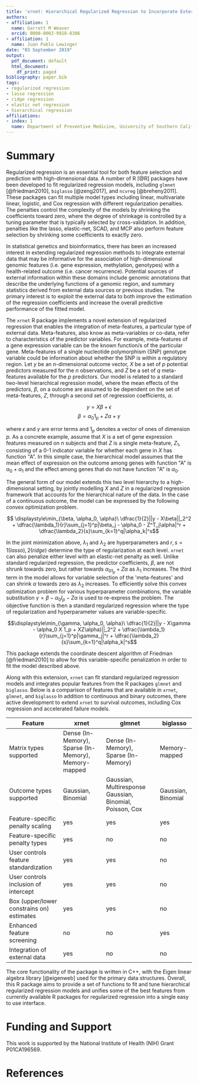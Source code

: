 ```yaml
---
title: 'xrnet: Hierarchical Regularized Regression to Incorporate External Data'
authors:
- affiliation: 1
  name: Garrett M Weaver
  orcid: 0000-0002-9918-8386
- affiliation: 1
  name: Juan Pablo Lewinger
date: "03 September 2019"
output:
  pdf_document: default
  html_document:
    df_print: paged
bibliography: paper.bib
tags:
- regularized regression
- lasso regression
- ridge regression
- elastic net regression
- hierarchical regression
affiliations:
- index: 1
  name: Department of Preventive Medicine, University of Southern California
---
```


# Summary

Regularized regression is an essential tool for both feature selection and prediction with high-dimensional data. A number of R [@R] packages have been developed to fit regularized regression models, including ``glmnet`` [@friedman2010], ``biglasso`` [@zeng2017], and ``ncvreg`` [@breheny2011]. These packages can fit multiple model types including linear, multivariate linear, logistic, and Cox regression with different regularization penalties. The penalties control the complexity of the models by shrinking the coefficients toward zero, where the degree of shrinkage is controlled by a tuning parameter that is typically selected by cross-validation. In addition, penalties like the lasso, elastic-net, SCAD, and MCP also perform feature selection by shrinking some coefficients to exactly zero. 

In statistical genetics and bioinformatics, there has been an increased interest in extending regularized regression methods to integrate external data that may be informative for the association of high-dimensional genomic features (i.e. gene expression, methylation, genotypes) with a health-related outcome (i.e. cancer recurrence). Potential sources of external information within these domains include genomic annotations that describe the underlying functions of a genomic region, and summary statistics derived from external data sources or previous studies. The primary interest is to exploit the external data to both improve the estimation of the regression coefficients and increase the overall predictive performance of the fitted model.

The ``xrnet`` R package implements a novel extension of regularized regression that enables the integration of meta-features, a particular type of external data. Meta-features, also know as meta-variables or co-data, refer to characteristics of the predictor variables. For example, meta-features of a gene expression variable can be the known function/s of the particular gene. Meta-features of a single nucleotide polymorphism (SNP) genotype variable could be information about whether the SNP is within a regulatory region. Let $y$ be an $n$-dimensional outcome vector, $X$ be a set of $p$ potential predictors measured for the $n$ observations, and $Z$ be a set of $q$ meta-features available for the $p$ predictors. Our model is related to a standard two-level hierarchical regression model, where the mean effects of the predictors, $\beta$, on a outcome are assumed to be dependent on the set of meta-features, $Z$, through a second set of regression coefficients, $\alpha$.

$$y = X\beta + \epsilon$$
$$\beta = \alpha_0 1_p + Z\alpha + \gamma$$

where $\epsilon$ and $\gamma$ are error terms and $1_p$ denotes a vector of ones of dimension $p$. As a concrete example, assume that $X$ is a set of gene expression features measured on $n$ subjects and that $Z$ is a single meta-feature, $Z_1$, consisting of a 0-1 indicator variable for whether each gene in $X$ has function "A". In this simple case, the hierarchical model assumes that the mean effect of expression on the outcome among genes with function "A" is $\alpha_0 +\alpha_1$ and the effect among genes that do not have function "A" is $\alpha_0$. 

The general form of our model extends this two level hierarchy to a high-dimensional setting, by jointly modelling $X$ and $Z$ in a regularized regression framework that accounts for the hierarchical nature of the data. In the case of a continuous outcome, the model can be expressed by the following convex optimization problem.

$$ \displaystyle\min_{\beta, \alpha_0, \alpha}\ \dfrac{1}{2}||y - X\beta||_2^2 + \dfrac{\lambda_1}{r}\sum_{j=1}^p|\beta_j - \alpha_0 - Z^T_j\alpha|^r + \dfrac{\lambda_2}{s}\sum_{k=1}^q|\alpha_k|^s$$

In the joint minimization above, $\lambda_1$ and $\lambda_2$ are hyperparameters and $r, s = 1 (lasso), 2(ridge)$ determine the type of regularization at each level. ``xrnet`` can also penalize either level with an elastic-net penalty as well. Unlike standard regularized regression, the predictor coefficients, $\beta$, are not shrunk towards zero, but rather towards $\alpha_01_p + Z\alpha$ as $\lambda_1$ increases. The third term in the model allows for variable selection of the 'meta-features' and can shrink $\alpha$ towards zero as $\lambda_2$ increases. To efficiently solve this convex optimization problem for various hyperparameter combinations, the variable substitution $\gamma = \beta - \alpha_0I_p - Z\alpha$ is used to re-express the problem. The objective function is then a standard regularized regression where the type of regularization and hyperparameter values are variable-specific.

$$\displaystyle\min_{\gamma, \alpha_0, \alpha}\ \dfrac{1}{2}||y - X\gamma - \alpha_0 X 1_p + XZ\alpha)||_2^2 + \dfrac{\lambda_1}{r}\sum_{j=1}^p|\gamma_j|^r + \dfrac{\lambda_2}{s}\sum_{k=1}^q|\alpha_k|^s$$

This package extends the coordinate descent algorithm of Friedman [@friedman2010] to allow for this variable-specific penalization in order to fit the model described above. 

Along with this extension, ``xrnet`` can fit standard regularized regression models and integrates popular features from the R packages ``glmnet`` and ``biglasso``. Below is a comparison of features that are available in ``xrnet``, ``glmnet``, and ``biglasso`` In addition to continuous and binary outcomes, there active development to extend ``xrnet`` to survival outcomes, including Cox regression and accelerated failure models.

| Feature | xrnet | glmnet | biglasso |
|---------|-------|--------|----------|
| Matrix types supported | Dense (In-Memory), Sparse (In-Memory), Memory-mapped | Dense (In-Memory), Sparse (In-Memory) | Memory-mapped |
| Outcome types supported | Gaussian, Binomial | Gaussian, Multiresponse Gaussian, Binomial, Poisson, Cox | Gaussian, Binomial |
| Feature-specific penalty scaling | yes | yes | yes |
| Feature-specific penalty types | yes | no | no |
| User controls feature standardization | yes | yes | no |
| User controls inclusion of intercept | yes | yes | no |
| Box (upper/lower constrains on) estimates | yes | yes | no |
| Enhanced feature screening | no | no | yes |
| Integration of external data | yes | no | no |

The core functionality of the package is written in C++, with the Eigen linear algebra library [@eigenweb] used for the primary data structures. Overall, this R package aims to provide a set of functions to fit and tune hierarchical regularized regression models and unifies some of the best features from currently available R packages for regularized regression into a single easy to use interface.

# Funding and Support

This work is supported by the National Institute of Health (NIH) Grant P01CA196569.

# References
